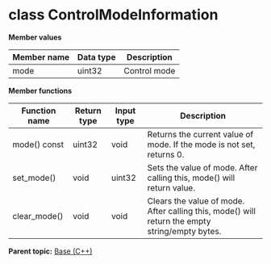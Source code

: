 # class ControlModeInformation

 **Member values** 

|Member name|Data type|Description|
|-----------|---------|-----------|
|mode|uint32|Control mode|

 **Member functions** 

|Function name|Return type|Input type|Description|
|-------------|-----------|----------|-----------|
|mode\(\) const|uint32|void|Returns the current value of mode. If the mode is not set, returns 0.|
|set\_mode\(\)|void|uint32|Sets the value of mode. After calling this, mode\(\) will return value.|
|clear\_mode\(\)|void|void|Clears the value of mode. After calling this, mode\(\) will return the empty string/empty bytes.|

**Parent topic:** [Base \(C++\)](../../summary_pages/Base.md)

